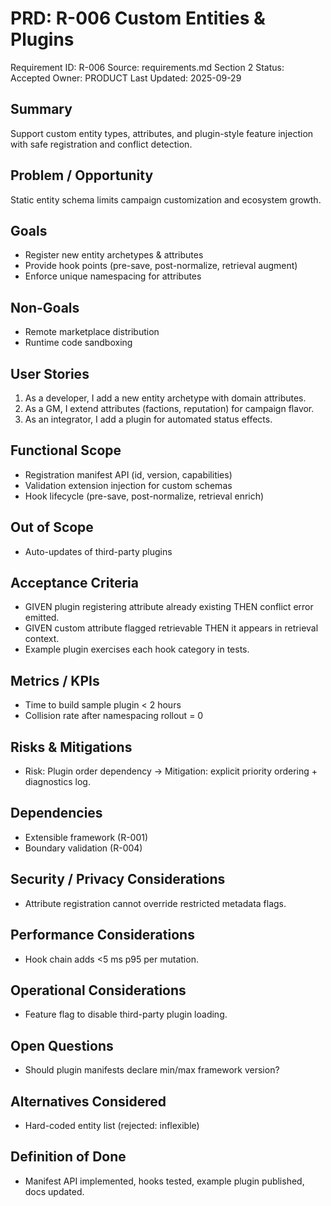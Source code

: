 # PRD: R-006 Custom Entities & Plugins

Requirement ID: R-006
Source: requirements.md Section 2
Status: Accepted
Owner: PRODUCT
Last Updated: 2025-09-29

## Summary

Support custom entity types, attributes, and plugin-style feature injection with safe registration and conflict detection.

## Problem / Opportunity

Static entity schema limits campaign customization and ecosystem growth.

## Goals

- Register new entity archetypes & attributes
- Provide hook points (pre-save, post-normalize, retrieval augment)
- Enforce unique namespacing for attributes

## Non-Goals

- Remote marketplace distribution
- Runtime code sandboxing

## User Stories

1. As a developer, I add a new entity archetype with domain attributes.
2. As a GM, I extend attributes (factions, reputation) for campaign flavor.
3. As an integrator, I add a plugin for automated status effects.

## Functional Scope

- Registration manifest API (id, version, capabilities)
- Validation extension injection for custom schemas
- Hook lifecycle (pre-save, post-normalize, retrieval enrich)

## Out of Scope

- Auto-updates of third-party plugins

## Acceptance Criteria

- GIVEN plugin registering attribute already existing THEN conflict error emitted.
- GIVEN custom attribute flagged retrievable THEN it appears in retrieval context.
- Example plugin exercises each hook category in tests.

## Metrics / KPIs

- Time to build sample plugin < 2 hours
- Collision rate after namespacing rollout = 0

## Risks & Mitigations

- Risk: Plugin order dependency → Mitigation: explicit priority ordering + diagnostics log.

## Dependencies

- Extensible framework (R-001)
- Boundary validation (R-004)

## Security / Privacy Considerations

- Attribute registration cannot override restricted metadata flags.

## Performance Considerations

- Hook chain adds <5 ms p95 per mutation.

## Operational Considerations

- Feature flag to disable third-party plugin loading.

## Open Questions

- Should plugin manifests declare min/max framework version?

## Alternatives Considered

- Hard-coded entity list (rejected: inflexible)

## Definition of Done

- Manifest API implemented, hooks tested, example plugin published, docs updated.
